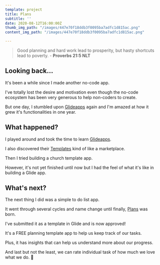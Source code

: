 ```yaml
---
template: project
title: Plans
subtitle: ''
date: 2020-08-12T16:00:00Z
thumb_img_path: "/images/447e70f18ddb3f0095ba7adfc1d815ac.png"
content_img_path: "/images/447e70f18ddb3f0095ba7adfc1d815ac.png"

---
```

> Good planning and hard work lead to prosperity, but hasty shortcuts lead to poverty. - **Proverbs 21:5 NLT**

## Looking back...

It's been a while since I made another no-code app.

I've totally lost the desire and motivation even though the no-code ecosystem has been very generous to help non-coders to create.

But one day, I stumbled upon [Glideapps](https://www.glideapps.com/) again and I'm amazed at how it grew it's functionalities in one year.

## What happened?

I played around and took the time to learn [Glideapps](https://www.glideapps.com/learn-to-glide).

I also discovered their [Templates](https://www.glideapps.com/templates) kind of like a marketplace.

Then I tried building a church template app.

However, it's not yet finished until now but I had the feel of what it's like in building a Glide app.

## What's next?

The next thing I did was a simple to do list app.

It went through several cycles and name change until finally, [Plans](https://plans.glideapp.io/) was born.

I've submitted it as a template in Glide and is now approved!

It's a FREE planning template app to help us keep track of our tasks.

Plus, it has insights that can help us understand more about our progress.

And last but not the least, we can rate individual task of how much we love what we do. 💙